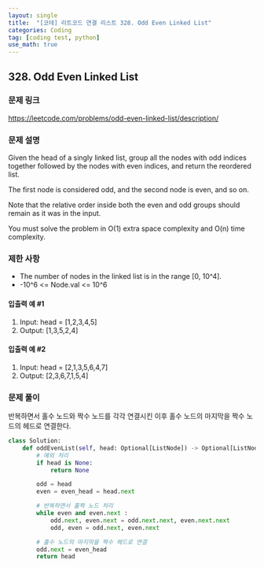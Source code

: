```yaml
---
layout: single
title:  "[코테] 리트코드 연결 리스트 328. Odd Even Linked List"
categories: Coding
tag: [coding test, python]
use_math: true
---
```


## 328. Odd Even Linked List
### 문제 링크
<https://leetcode.com/problems/odd-even-linked-list/description/>

### 문제 설명
Given the head of a singly linked list, group all the nodes with odd indices together followed by the nodes with even indices, and return the reordered list.

The first node is considered odd, and the second node is even, and so on.

Note that the relative order inside both the even and odd groups should remain as it was in the input.

You must solve the problem in O(1) extra space complexity and O(n) time complexity.

### 제한 사항
- The number of nodes in the linked list is in the range [0, 10^4].
- -10^6 <= Node.val <= 10^6

#### 입출력 예 #1 
1. Input: head = [1,2,3,4,5]
2. Output: [1,3,5,2,4]

#### 입출력 예 #2
1. Input: head = [2,1,3,5,6,4,7]
2. Output: [2,3,6,7,1,5,4]

### 문제 풀이
반복하면서 홀수 노드와 짝수 노드를 각각 연결시킨 이후 홀수 노드의 마지막을 짝수 노드의 헤드로 연결한다.


```python
class Solution:
    def oddEvenList(self, head: Optional[ListNode]) -> Optional[ListNode]:
        # 예외 처리
        if head is None:
            return None

        odd = head
        even = even_head = head.next

        # 반복하면서 홀짝 노드 처리
        while even and even.next :
            odd.next, even.next = odd.next.next, even.next.next
            odd, even = odd.next, even.next

        # 홀수 노드의 마지막을 짝수 헤드로 연결
        odd.next = even_head
        return head        
```